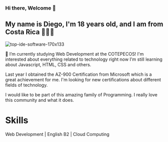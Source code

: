 ### Hi there, Welcome 🖤
## My name is Diego, I'm 18 years old, and I am from Costa Rica  👨🏽‍💻
![top-ide-software-170x133](https://github.com/DiegoRN03/DiegoRN03/assets/101913015/d6982a41-e0d5-4597-abb5-a00b49e234a7)

🔭 I’m currently studying Web Development at the COTEPECOS! I'm interested about everything related to technology
right now I'm still learning about Javascript, HTML, CSS and others.

Last year I obtained the AZ-900 Certification from Microsoft which is a great achievement for me. I'm looking for new certifications about different fields of technology. 

I would like to be part of this amazing family of Programming. I really love this community and what it does. 

# Skills
Web Development | English B2 | Cloud Computing 

<!--
**DiegoRN03/DiegoRN03** is a ✨ _special_ ✨ repository because its `README.md` (this file) appears on your GitHub profile.

Here are some ideas to get you started:

-

- 🌱 I’m currently learning ...
- 👯 I’m looking to collaborate on ...
- 🤔 I’m looking for help with ...
- 💬 Ask me about ...
- 📫 How to reach me: ...
- 😄 Pronouns: ...
- ⚡ Fun fact: ...
-->
